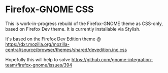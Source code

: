 # Firefox-GNOME CSS

This is work-in-progress rebuild of the Firefox-GNOME theme as CSS-only, based on Firefox Dev theme. It is currently installable via Stylish.

It's based on the Firefox Dev Edition theme @
https://dxr.mozilla.org/mozilla-central/source/browser/themes/shared/devedition.inc.css

Hopefully this will help to solve https://github.com/gnome-integration-team/firefox-gnome/issues/394
